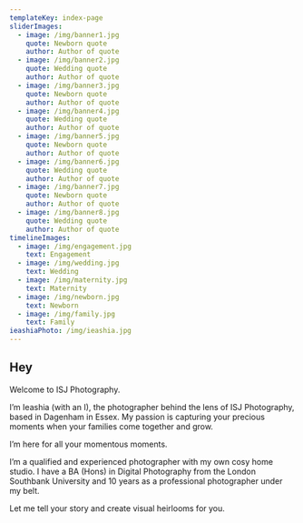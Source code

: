 ```yaml
---
templateKey: index-page
sliderImages:
  - image: /img/banner1.jpg
    quote: Newborn quote
    author: Author of quote
  - image: /img/banner2.jpg
    quote: Wedding quote
    author: Author of quote
  - image: /img/banner3.jpg
    quote: Newborn quote
    author: Author of quote
  - image: /img/banner4.jpg
    quote: Wedding quote
    author: Author of quote
  - image: /img/banner5.jpg
    quote: Newborn quote
    author: Author of quote
  - image: /img/banner6.jpg
    quote: Wedding quote
    author: Author of quote
  - image: /img/banner7.jpg
    quote: Newborn quote
    author: Author of quote
  - image: /img/banner8.jpg
    quote: Wedding quote
    author: Author of quote
timelineImages:
  - image: /img/engagement.jpg
    text: Engagement
  - image: /img/wedding.jpg
    text: Wedding
  - image: /img/maternity.jpg
    text: Maternity
  - image: /img/newborn.jpg
    text: Newborn
  - image: /img/family.jpg
    text: Family
ieashiaPhoto: /img/ieashia.jpg
---
```

## Hey

Welcome to ISJ Photography.

I’m Ieashia (with an I), the photographer behind the lens of ISJ Photography, based in Dagenham in Essex. My passion is capturing your precious moments when your families come together and grow. 

I’m here for all your momentous moments. 

I’m a qualified and experienced photographer with my own cosy home studio. I have a BA (Hons) in Digital Photography from the London Southbank University and 10 years as a professional photographer under my belt. 

Let me tell your story and create visual heirlooms for you.
